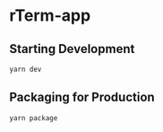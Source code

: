 # rTerm-app

## Starting Development

```bash
yarn dev
```

## Packaging for Production

```bash
yarn package
```

